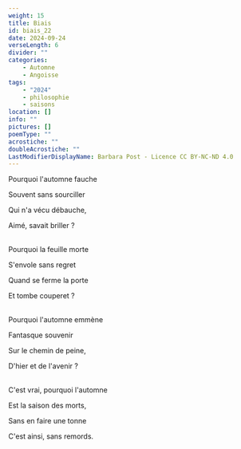 ```yaml
---
weight: 15
title: Biais
id: biais_22
date: 2024-09-24
verseLength: 6
divider: ""
categories:
    - Automne
    - Angoisse
tags:
    - "2024"
    - philosophie
    - saisons
location: []
info: ""
pictures: []
poemType: ""
acrostiche: ""
doubleAcrostiche: ""
LastModifierDisplayName: Barbara Post - Licence CC BY-NC-ND 4.0
---
```

Pourquoi l'automne fauche

Souvent sans sourciller

Qui n'a vécu débauche,

Aimé, savait briller ?

 \
Pourquoi la feuille morte

S'envole sans regret

Quand se ferme la porte

Et tombe couperet ?

 \
Pourquoi l'automne emmène

Fantasque souvenir

Sur le chemin de peine,

D'hier et de l'avenir ?

 \
C'est vrai, pourquoi l'automne

Est la saison des morts,

Sans en faire une tonne

C'est ainsi, sans remords.
